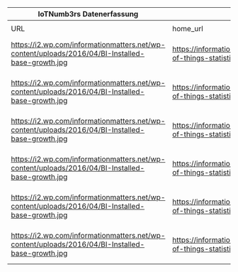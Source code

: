 |IoTNumb3rs Datenerfassung|||||||||||
| ---- | ---- | ---- | ---- | ---- | ---- | ---- | ---- | ---- | ---- | ---- |
||||||||||||
|URL|home_url|filename|device_class|device_count|market_class|market_volume|prognosis_year|publication_year|authorship_class|Dropbox folder|
|https://i2.wp.com/informationmatters.net/wp-content/uploads/2016/04/BI-Installed-base-growth.jpg|https://informationmatters.net/internet-of-things-statistics/|file1_BI-Installed-base-growth.jpg|device|3500000000|||2014|2017|scientist|Pattoho/20190107-1200|
|https://i2.wp.com/informationmatters.net/wp-content/uploads/2016/04/BI-Installed-base-growth.jpg|https://informationmatters.net/internet-of-things-statistics/|file1_BI-Installed-base-growth.jpg|device|5000000000|||2015|2017|scientist|Pattoho/20190107-1200|
|https://i2.wp.com/informationmatters.net/wp-content/uploads/2016/04/BI-Installed-base-growth.jpg|https://informationmatters.net/internet-of-things-statistics/|file1_BI-Installed-base-growth.jpg|device|8000000000|||2016|2017|scientist|Pattoho/20190107-1200|
|https://i2.wp.com/informationmatters.net/wp-content/uploads/2016/04/BI-Installed-base-growth.jpg|https://informationmatters.net/internet-of-things-statistics/|file1_BI-Installed-base-growth.jpg|device|13000000000|||2017|2017|scientist|Pattoho/20190107-1200|
|https://i2.wp.com/informationmatters.net/wp-content/uploads/2016/04/BI-Installed-base-growth.jpg|https://informationmatters.net/internet-of-things-statistics/|file1_BI-Installed-base-growth.jpg|device|17500000000|||2018|2017|scientist|Pattoho/20190107-1200|
|https://i2.wp.com/informationmatters.net/wp-content/uploads/2016/04/BI-Installed-base-growth.jpg|https://informationmatters.net/internet-of-things-statistics/|file1_BI-Installed-base-growth.jpg|device|23800000000|||2019|2017|scientist|Pattoho/20190107-1200|

